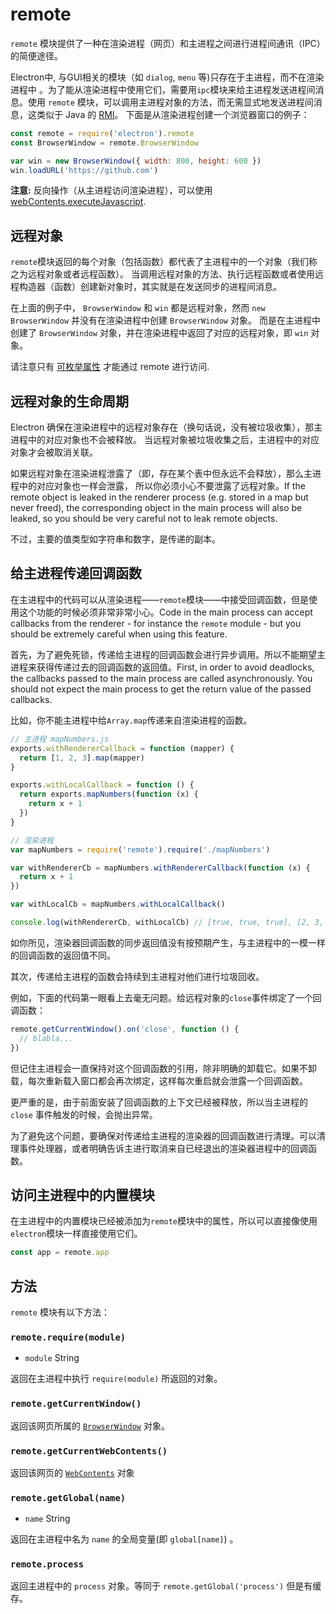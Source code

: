 # remote

`remote` 模块提供了一种在渲染进程（网页）和主进程之间进行进程间通讯（IPC）的简便途径。

Electron中, 与GUI相关的模块（如 `dialog`, `menu` 等)只存在于主进程，而不在渲染进程中
。为了能从渲染进程中使用它们，需要用`ipc`模块来给主进程发送进程间消息。使用 `remote` 
模块，可以调用主进程对象的方法，而无需显式地发送进程间消息，这类似于 Java 的 [RMI][rmi]。
下面是从渲染进程创建一个浏览器窗口的例子：

```javascript
const remote = require('electron').remote
const BrowserWindow = remote.BrowserWindow

var win = new BrowserWindow({ width: 800, height: 600 })
win.loadURL('https://github.com')
```

**注意:** 反向操作（从主进程访问渲染进程），可以使用[webContents.executeJavascript](web-contents.md#webcontentsexecutejavascriptcode-usergesture).

## 远程对象

`remote`模块返回的每个对象（包括函数）都代表了主进程中的一个对象（我们称之为远程对象或者远程函数）。
当调用远程对象的方法、执行远程函数或者使用远程构造器（函数）创建新对象时，其实就是在发送同步的进程间消息。

在上面的例子中， `BrowserWindow` 和 `win` 都是远程对象，然而
`new BrowserWindow` 并没有在渲染进程中创建 `BrowserWindow` 对象。
而是在主进程中创建了 `BrowserWindow` 对象，并在渲染进程中返回了对应的远程对象，即
`win` 对象。

请注意只有 [可枚举属性](https://developer.mozilla.org/en-US/docs/Web/JavaScript/Enumerability_and_ownership_of_properties) 才能通过 remote 进行访问.

## 远程对象的生命周期

Electron 确保在渲染进程中的远程对象存在（换句话说，没有被垃圾收集），那主进程中的对应对象也不会被释放。
当远程对象被垃圾收集之后，主进程中的对应对象才会被取消关联。

如果远程对象在渲染进程泄露了（即，存在某个表中但永远不会释放），那么主进程中的对应对象也一样会泄露，
所以你必须小心不要泄露了远程对象。If the remote object is leaked in the renderer process (e.g. stored in a map but
never freed), the corresponding object in the main process will also be leaked,
so you should be very careful not to leak remote objects.

不过，主要的值类型如字符串和数字，是传递的副本。

## 给主进程传递回调函数

在主进程中的代码可以从渲染进程——`remote`模块——中接受回调函数，但是使用这个功能的时候必须非常非常小心。Code in the main process can accept callbacks from the renderer - for instance
the `remote` module - but you should be extremely careful when using this
feature.

首先，为了避免死锁，传递给主进程的回调函数会进行异步调用。所以不能期望主进程来获得传递过去的回调函数的返回值。First, in order to avoid deadlocks, the callbacks passed to the main process
are called asynchronously. You should not expect the main process to
get the return value of the passed callbacks.

比如，你不能主进程中给`Array.map`传递来自渲染进程的函数。

```javascript
// 主进程 mapNumbers.js
exports.withRendererCallback = function (mapper) {
  return [1, 2, 3].map(mapper)
}

exports.withLocalCallback = function () {
  return exports.mapNumbers(function (x) {
    return x + 1
  })
}
```

```javascript
// 渲染进程
var mapNumbers = require('remote').require('./mapNumbers')

var withRendererCb = mapNumbers.withRendererCallback(function (x) {
  return x + 1
})

var withLocalCb = mapNumbers.withLocalCallback()

console.log(withRendererCb, withLocalCb) // [true, true, true], [2, 3, 4]
```

如你所见，渲染器回调函数的同步返回值没有按预期产生，与主进程中的一模一样的回调函数的返回值不同。

其次，传递给主进程的函数会持续到主进程对他们进行垃圾回收。

例如，下面的代码第一眼看上去毫无问题。给远程对象的`close`事件绑定了一个回调函数：

```javascript
remote.getCurrentWindow().on('close', function () {
  // blabla...
})
```

但记住主进程会一直保持对这个回调函数的引用，除非明确的卸载它。如果不卸载，每次重新载入窗口都会再次绑定，这样每次重启就会泄露一个回调函数。

更严重的是，由于前面安装了回调函数的上下文已经被释放，所以当主进程的 `close` 事件触发的时候，会抛出异常。

为了避免这个问题，要确保对传递给主进程的渲染器的回调函数进行清理。可以清理事件处理器，或者明确告诉主进行取消来自已经退出的渲染器进程中的回调函数。

## 访问主进程中的内置模块

在主进程中的内置模块已经被添加为`remote`模块中的属性，所以可以直接像使用`electron`模块一样直接使用它们。

```javascript
const app = remote.app
```

## 方法

`remote` 模块有以下方法：

### `remote.require(module)`

* `module` String

返回在主进程中执行 `require(module)` 所返回的对象。

### `remote.getCurrentWindow()`

返回该网页所属的 [`BrowserWindow`](browser-window.md) 对象。

### `remote.getCurrentWebContents()`

返回该网页的 [`WebContents`](web-contents.md) 对象

### `remote.getGlobal(name)`

* `name` String

返回在主进程中名为 `name` 的全局变量(即 `global[name]`) 。

### `remote.process`

返回主进程中的 `process` 对象。等同于
`remote.getGlobal('process')` 但是有缓存。

[rmi]: http://en.wikipedia.org/wiki/Java_remote_method_invocation
